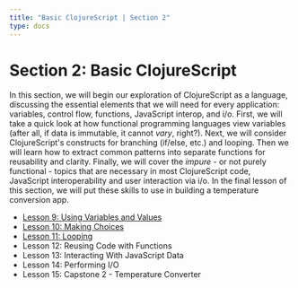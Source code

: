 ```yaml
---
title: "Basic ClojureScript | Section 2"
type: docs
---
```


# Section 2: Basic ClojureScript

In this section, we will begin our exploration of ClojureScript as a language, discussing the essential
elements that we will need for every application: variables, control flow, functions, JavaScript interop,
and i/o. First, we will take a quick look at how functional programming languages view variables (after all,
if data is immutable, it cannot _vary_, right?). Next, we will consider ClojureScript's constructs for
branching (if/else, etc.) and looping. Then we will learn how to extract common patterns into separate
functions for reusability and clarity. Finally, we will cover the _impure_ - or not purely functional - topics
that are necessary in most ClojureScript code, JavaScript interoperability and user interaction via i/o.
In the final lesson of this section, we will put these skills to use in building a temperature conversion
app.

- [Lesson 9: Using Variables and Values](/section-2/lesson-9-variables-and-values)
- [Lesson 10: Making Choices](/section-2/lesson-10-making-choices)
- [Lesson 11: Looping](/section-2/lesson-11-looping)
- Lesson 12: Reusing Code with Functions
- Lesson 13: Interacting With JavaScript Data
- Lesson 14: Performing I/O
- Lesson 15: Capstone 2 - Temperature Converter
